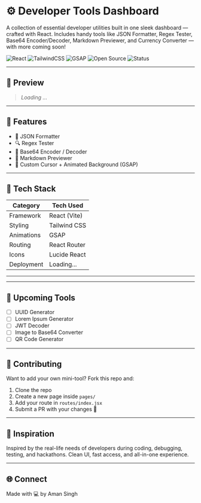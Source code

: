 # ⚙️ Developer Tools Dashboard

A collection of essential developer utilities built in one sleek dashboard — crafted with React. Includes handy tools like JSON Formatter, Regex Tester, Base64 Encoder/Decoder, Markdown Previewer, and Currency Converter — with more coming soon!

![React](https://img.shields.io/badge/React-19-blue?logo=react)
![TailwindCSS](https://img.shields.io/badge/TailwindCSS-4.1-06b6d4?logo=tailwindcss)
![GSAP](https://img.shields.io/badge/GSAP-3.x-green?logo=greensock)
![Open Source](https://img.shields.io/badge/Open--Source-💖-orange)
![Status](https://img.shields.io/badge/Project-In%20Progress-yellow)

---

## 📸 Preview

> *Loading ...*

---

## 🧩 Features

- 🔧 JSON Formatter
- 🔍 Regex Tester
- 🔐 Base64 Encoder / Decoder
- 📝 Markdown Previewer
- 🎯 Custom Cursor + Animated Background (GSAP)

---

## 🔧 Tech Stack

| Category        | Tech Used                         |
|----------------|------------------------------------|
| Framework       | React (Vite)                      |
| Styling         | Tailwind CSS                      |
| Animations      | GSAP                              |
| Routing         | React Router                      |
| Icons           | Lucide React                      |
| Deployment      | Loading...                        |

---


---

## 🚀 Upcoming Tools

- [ ] UUID Generator
- [ ] Lorem Ipsum Generator
- [ ] JWT Decoder
- [ ] Image to Base64 Converter
- [ ] QR Code Generator

---

## 🙌 Contributing

Want to add your own mini-tool? Fork this repo and:

1. Clone the repo
2. Create a new page inside `pages/`
3. Add your route in `routes/index.jsx`
4. Submit a PR with your changes 🚀

---

## 🧠 Inspiration

Inspired by the real-life needs of developers during coding, debugging, testing, and hackathons. Clean UI, fast access, and all-in-one experience.

---

## 🌐 Connect

Made with 💻 by Aman Singh


